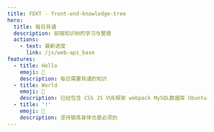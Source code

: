 ```yaml
---
title: FEKT - front-end-knowledge-tree
hero:
  title: 每日背诵
  description: 前端知识树的学习与整理
  actions:
    - text: 最新进度
      link: /js/web-api_base
features:
  - title: Hello
    emoji: 💎
    description: 每日需要背诵的知识
  - title: World
    emoji: 🌈
    description: 已经包含 CSS JS VUE框架 webpack MySQL数据库 Ubuntu
  - title: '!'
    emoji: 🚀
    description: 坚持锻炼身体也是必须的
---
```

